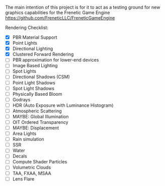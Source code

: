 The main intention of this project is for it to act as a testing ground for new graphics capabilities for the Frenetic Game Engine https://github.com/FreneticLLC/FreneticGameEngine

Rendering Checklist:
- [X] PBR Material Support
- [X] Point Lights
- [X] Directional Lighting
- [X] Clustered Forward Rendering
- [ ] PBR approximation for lower-end devices
- [ ] Image Based Lighting
- [ ] Spot Lights
- [ ] Directional Shadows (CSM)
- [ ] Point Light Shadows
- [ ] Spot Light Shadows
- [ ] Physically Based Bloom
- [ ] Godrays
- [ ] HDR (Auto Exposure with Luminance Histogram)
- [ ] Atmospheric Scattering
- [ ] MAYBE: Global Illumination
- [ ] OIT Ordered Transparency
- [ ] MAYBE: Displacement
- [ ] Area Lights
- [ ] Rain simulation
- [ ] SSR
- [ ] Water
- [ ] Decals
- [ ] Compute Shader Particles
- [ ] Volumetric Clouds
- [ ] TAA, FXAA, MSAA
- [ ] Lens Flare
